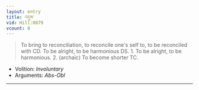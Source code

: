 ```yaml
---
layout: entry
title: འདུམ་
vid: Hill:0879
vcount: 0
---
```

> To bring to reconciliation, to reconcile one's self to, to be reconciled with CD\. To be alright, to be harmonious DS\. 1\. To be alright, to be harmonious\. 2\. (archaic) To become shorter TC\.

* Volition: _Involuntary_
* Arguments: _Abs-Obl_

---

